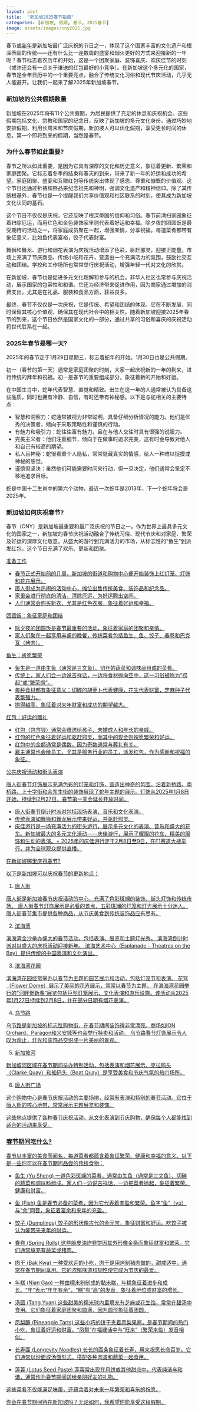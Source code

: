 ```yaml
---
layout: post
title:  "新加坡2025春节指南"
categories: [新加坡, 假期, 春节, 2025春节]
image: assets/images/cny2025.jpg
---
```

春节或[新年](https://fromhktosg.github.io/zh/singapore-chinese-new-year/)是新加坡最广泛庆祝的节日之一，体现了这个国家丰富的文化遗产和根深蒂固的传统——还有什么比一连数周的盛宴和烟火更好的方式来迎接新的一年呢？春节标志着农历年的开始，这是一个团聚家庭、装饰喜庆、欢庆佳节的时刻（或许还会有一点关于谁送的红包最好的小竞争）。在新加坡这个多元化的国家，春节是全年日历中的一个重要亮点，融合了传统文化习俗和现代节庆活动，几乎无人能避开。让我们一起来了解2025年新加坡春节。

### 新加坡的公共假期数量
新加坡在2025年将有11个公共假期，为居民提供了充足的休息和庆祝机会。这些假期包括文化、宗教和国家的纪念日，反映了新加坡的多元文化身份。通过巧妙地安排假期，利用长周末和节庆假期，新加坡人可以优化假期，享受更长时间的休息。第一个即将到来的假期，当然是春节。

### 为什么春节如此重要?

春节之所以如此重要，是因为它具有深厚的文化和历史意义，象征着更新、繁荣和家庭团聚。它标志着冬季的结束和春天的到来，带来了新一年的好运和成功的希望。家庭团聚、盛宴和互赠红包等传统突出体现了感恩、尊重和慷慨的价值观。这个节日还通过祈祷和祭品来纪念祖先和神明，强调文化遗产和精神信仰。除了其传统根基外，春节也是一个提醒我们共享价值观和社区联系的时刻，使其成为新加坡文化认同的基石。

这个节日不仅仅是庆祝，它还反映了根深蒂固的信仰和习俗。春节前清扫家园象征着扫除厄运，而用红色和金色装饰家里则代表着好运和幸福。除夕夜的团圆饭是最受期待的活动之一，将家庭成员聚在一起，增强亲情，分享祝福。每道菜肴都带有象征意义，比如鱼代表富裕，饺子代表财富。

舞狮和舞龙、游行和烟花表演为庆祝活动增添了色彩，驱赶邪灵，迎接正能量。市场上充满了节庆商品、传统小吃和花卉，营造出一个充满活力的氛围，鼓励社交互动和团结。学校和工作场所也常常举行庆祝活动，增强年轻一代对文化的欣赏。

在新加坡，春节也是促进多元文化理解和参与的机会。非华人社区也常参与庆祝活动，展示国家的包容性和和谐。它还为经济带来促进作用，因为商家通过增加的消费支出，尤其是在礼品、服装和食品方面，获益良多。

最终，春节不仅仅是一次庆祝，它是传统、希望和团结的体现。它在不断发展，同时保留其核心价值观，确保其在现代社会中的相关性。随着新加坡迎接2025年春节的到来，这个节日依然是国家文化的一部分，通过共享的习俗和喜庆的庆祝活动将世代联系在一起。

### 2025年春节是哪一天?

2025年的春节定于1月29日星期三，标志着蛇年的开始。1月30日也是公共假期。

初一（春节的第一天）通常是家庭团聚的时刻，大家一起庆祝新的一年的到来，进行传统的拜年和祝福。初一是春节的重要组成部分，象征着新的开始和好运。

在中国生肖中，蛇年代表智慧、直觉和精致。出生在这一年的人通常被认为具备这些品质，同时也拥有冷静、自信，有时还带有神秘感。以下是与蛇相关的主要特点：
+ 智慧和洞察力：蛇通常被视为非常聪明，具备仔细分析情况的能力。他们是优秀的决策者，倾向于采取策略性和谨慎的行动。
+ 有魅力和吸引力：蛇往往富有魅力，且在与他人交往时具有很强的说服力。
+ 完美主义者：他们注重细节，倾向于在做事时追求完美，这有时会导致对他人和自己有较高的期望。
+ 私人且神秘：蛇很看重个人隐私，常常隐藏真实的情感，给人一种难以捉摸或神秘的感觉。
+ 谨慎但坚决：虽然他们可能需要时间来行动，但一旦决定，他们通常会坚定不移地追求目标。

蛇是中国十二生肖中的第六个动物，最近一次蛇年是2013年，下一个蛇年将会是2025年。

### 新加坡如何庆祝春节?

春节（CNY）是新加坡最重要和最广泛庆祝的节日之一。作为世界上最具多元文化的国家之一，新加坡的春节庆祝活动融合了传统习俗、现代节庆和对家庭、繁荣及好运的深厚文化敬意。从盛大的游行到充满活力的市场，从标志性的“鱼生”到派发红包，这个节日充满了欢乐、更新和团聚。

<u>准备工作<u>

+ 春节正式开始前的几周，新加坡的街道和购物中心便开始装饰上红灯笼、灯饰和花卉展示。
+ 唐人街成为热闹的活动中心，摊位出售传统美食、装饰品和纪念品。
+ 家里会进行彻底的清洁，清除厄运，为好运腾出空间。
+ 人们通常会购买新衣，尤其是红色衣服，象征着好运和幸福。

<u>团圆饭：象征家庭和团结<u>

+ 除夕夜的团圆饭是春节最重要的活动，象征着家庭的团聚和亲情。
+ 家人们聚在一起享用丰盛的晚餐，传统菜肴包括鱼生、鱼、饺子、春卷和巴克瓦（烤肉）。

<u>鱼生：祈愿繁荣<u>

+ 鱼生是一道由生鱼（通常是三文鱼）、切丝的蔬菜和调味品组成的菜肴。
+ 传统上，家人们会一边说吉祥话，一边将食材抛向空中，这一习俗被称为“捞起”或“繁荣捞”。
+ 每种食材都有象征意义：切碎的胡萝卜代表健康，花生代表财富，芝麻种子代表繁殖力。
+ 抛得越高，象征着对来年财富和成功的期望越大。

<u>红包：好运的赠礼<u>

+ 红包（包含钱）通常会赠送给孩子、未婚成人和年长的亲戚。
+ 红包的红色象征着好运和驱赶邪灵，而其中的现金则祝愿繁荣和好运。
+ 红包中的金额通常是偶数，因为奇数通常与葬礼有关。
+ 雇主通常也会给员工，尤其是服务行业的员工，派发红包，作为感谢和祝福的象征。

<u>公共庆祝活动和街头表演<u>

唐人街春节灯饰展示充满色彩的灯笼和灯饰，营造出神奇的氛围。沿着新桥路、南桥路、上十字街和余东生街的装饰展现了蛇年主题的展示。灯饰从2025年1月8日开始，持续到2月27日，春节第一天会延长开放时间。
+ 唐人街春节倒计时派对包括现场表演、音乐和文化表演。
+ 传统表演如舞狮和舞龙展示带来好运，并驱赶邪灵。
+ 庆佳游行是一场充满活力的街头游行，展示多元文化的表演、音乐和盛大的花车。新加坡最大的多元文化活动——庆佳游行，展示了耀眼的花车、精美的服饰和生动的表演。+ 2025年的庆佳游行定于2月8日至9日，在F1赛道大楼举行，并为全球观众提供直播。

<u>在新加坡哪里庆祝春节?<u>

以下是新加坡可以庆祝春节的更新地点：

1. 唐人街

唐人街是新加坡春节庆祝活动的中心，充满了色彩斑斓的装饰、街头灯饰和传统市场。
唐人街春节灯饰展示是必看的景点，五彩斑斓的灯笼和灯光展示十分迷人。
唐人街春节集市提供各种商品，从节庆美食到传统装饰品应有尽有。

2. 滨海湾

滨海湾金沙举办盛大的春节活动，包括表演、展览和主题灯光秀。
滨海湾倒计时派对以盛大的庆祝活动迎接新年。
滨海艺术中心（Esplanade – Theatres on the Bay）提供传统的中国表演和文化演出。

3. 滨海湾花园

滨海湾花园经常举办以春节为主题的园艺展示和活动，包括灯笼节和表演。
花穹（Flower Dome）展示了美丽的花卉展示，常常以春节为主题。
在滨海湾花园举行的“河畔贺新春”展览包括巨型灯笼展示、文化表演和游乐设施。该活动从2025年1月27日持续到2月8日，并在部分日期有烟花表演。

4. 乌节路

乌节路是新加坡的标志性购物街，在春节期间装饰得非常漂亮。商场如ION Orchard、Paragon和义安城等也会举行特卖和活动。
乌节路春节灯饰展示令人叹为观止，灯光和装饰品交织成一片美丽的景观。

5. 新加坡河

新加坡河区域在春节期间举办特别活动，包括表演和烟花展示。克拉码头（Clarke Quay）和船码头（Boat Quay）是享受美食和节庆气氛的热门场所。

6. 唐人街广场

这个购物中心是春节庆祝活动的主要场地，经常有表演和特别的春节活动。它位于唐人街的核心地带，常常展示主题展览和装饰。

这些地点提供了各种春节庆祝活动，从文化表演到节庆购物，确保每个人都能找到适合的活动来享受。

### 春节期间吃什么? 

春节以丰富的美食而闻名，每道菜肴都蕴含着象征繁荣、健康和幸福的意义。以下是一些你可以在春节期间品尝的传统食物：

+ 鱼生 (Yu Sheng)
一道色彩斑斓的菜肴，通常由生鱼（通常是三文鱼）、切碎的蔬菜和调味料组成。家人们一边说吉祥话，一边把菜肴抛起，象征着繁荣、健康和财富。

+ 鱼 (Fish)
鱼是春节必备的菜肴，因为它代表着丰盈和繁荣。鱼字“鱼”（yú）与“余”同音，象征着富余和来年的充盈。

+ 饺子 (Dumplings)
饺子的形状像古代的金元宝，象征财富和好运。吃饺子被认为能带来来年的财运。

+ 春卷 (Spring Rolls)
这些脆皮油炸卷饼因其外形像金条而象征财富和繁荣。它们通常填充有蔬菜或猪肉。

+ 肉干 (Bak Kwa)
一种受欢迎的小吃，肉干是用烤制猪肉做的，甜咸适中，通常在春节期间享用。它的浓郁味道和韧性使它成为节庆的最爱。

+ 年糕 (Nian Gao)
一种由糯米粉制成的黏米糕，年糕象征着进步和成长。“年”表示“年年有余”，“糕”有“高”的发音，象征着地位或财富的增长。

+ 汤圆 (Tang Yuan)
这些甜美的糯米球内里填充有芝麻或花生馅，常常在甜汤中食用。它们象征着家庭团聚和圆满，因为圆形象征着团圆。

+ 凤梨酥 (Pineapple Tarts)
这些小巧的饼干夹着凤梨果酱，是春节期间的热门小吃，象征着好运和财富。“凤梨”在福建话中与“旺来”（繁荣来临）发音相似。

+ 长寿面 (Longevity Noodles)
长长的面条象征着长寿，用来祝愿长命百岁。它们通常以炒面或汤面形式，搭配各种肉类和蔬菜一起食用。

+ 莲蓉 (Lotus Seed Paste)
莲蓉常出现在月饼或其他甜点中，代表纯洁与和谐，通常作为春节期间送给亲朋好友的礼物。

这些菜肴不仅能满足味蕾，还蕴含着对未来一年繁荣和喜乐的祝愿。

你会在春节期间待在新加坡吗？无论如何，我希望你能享受这段假期。
